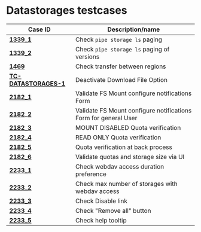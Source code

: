# Datastorages testcases

| Case ID | Description/name |
|---|---|
| [**1339_1**](1339_pipe_storage_ls_paging/1339_1.md) | Check `pipe storage ls` paging |
| [**1339_2**](1339_pipe_storage_ls_paging/1339_2.md) | Check `pipe storage ls` paging of versions |
| [**1469**](1469.md) | Check transfer between regions |
| [**TC-DATASTORAGES-1**](TC-DATASTORAGES-1.md) | Deactivate Download File Option |
| [**2182_1**](2182/2182_1.md) | Validate FS Mount configure notifications Form |
| [**2182_2**](2182/2182_2.md) | Validate FS Mount configure notifications Form for general User |
| [**2182_3**](2182/2182_3.md) | MOUNT DISABLED Quota verification |
| [**2182_4**](2182/2182_4.md) | READ ONLY Quota verification |
| [**2182_5**](2182/2182_5.md) | Quota verification at back process |
| [**2182_6**](2182/2182_6.md) | Validate quotas and storage size via UI |
| [**2233_1**](2233/2233_1.md)| Check webdav access duration preference |
| [**2233_2**](2233/2233_2.md)| Check max number of storages with webdav access |
| [**2233_3**](2233/2233_3.md)| Check Disable link |
| [**2233_4**](2233/2233_4.md)| Check "Remove all" button |
| [**2233_5**](2233/2233_5.md)| Check help tooltip |
